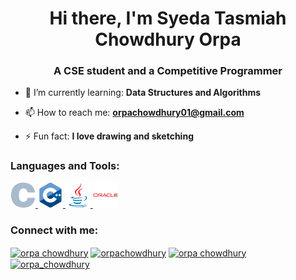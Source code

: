 <h1 align="center">Hi there, I'm Syeda Tasmiah Chowdhury Orpa</h1>
<h3 align="center">A CSE student and a Competitive Programmer</h3>

- 🌱 I’m currently learning: **Data Structures and Algorithms**

- 📫 How to reach me: **orpachowdhury01@gmail.com**

- ⚡ Fun fact: **I love drawing and sketching**


<h3 align="left">Languages and Tools:</h3>
<p align="left"> <a href="https://www.cprogramming.com/" target="_blank" rel="noreferrer"> <img src="https://raw.githubusercontent.com/devicons/devicon/master/icons/c/c-original.svg" alt="c" width="40" height="40"/> </a> <a href="https://www.w3schools.com/cpp/" target="_blank" rel="noreferrer"> <img src="https://raw.githubusercontent.com/devicons/devicon/master/icons/cplusplus/cplusplus-original.svg" alt="cplusplus" width="40" height="40"/> </a> <a href="https://www.java.com" target="_blank" rel="noreferrer"> <img src="https://raw.githubusercontent.com/devicons/devicon/master/icons/java/java-original.svg" alt="java" width="40" height="40"/> </a> <a href="https://www.oracle.com/" target="_blank" rel="noreferrer"> <img src="https://raw.githubusercontent.com/devicons/devicon/master/icons/oracle/oracle-original.svg" alt="oracle" width="40" height="40"/> </a> </p>


<h3 align="left">Connect with me:</h3>
<p align="left">
<a href="https://www.linkedin.com/in/orpa-chowdhury" target="blank"><img align="center" src="https://raw.githubusercontent.com/rahuldkjain/github-profile-readme-generator/master/src/images/icons/Social/linked-in-alt.svg" alt="orpa chowdhury" height="30" width="40" /></a>
<a href="https://www.codechef.com/users/orpachowdhury" target="blank"><img align="center" src="https://cdn.jsdelivr.net/npm/simple-icons@3.1.0/icons/codechef.svg" alt="orpachowdhury" height="30" width="40" /></a>
<a href="https://www.hackerrank.com/orpa chowdhury" target="blank"><img align="center" src="https://raw.githubusercontent.com/rahuldkjain/github-profile-readme-generator/master/src/images/icons/Social/hackerrank.svg" alt="orpa chowdhury" height="30" width="40" /></a>
<a href="https://codeforces.com/profile/orpa_chowdhury" target="blank"><img align="center" src="https://raw.githubusercontent.com/rahuldkjain/github-profile-readme-generator/master/src/images/icons/Social/codeforces.svg" alt="orpa_chowdhury" height="30" width="40" /></a>
</p>
